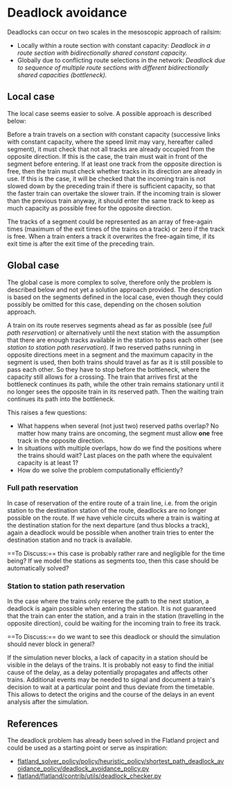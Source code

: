 # Deadlock avoidance

Deadlocks can occur on two scales in the mesoscopic approach of railsim:

- Locally within a route section with constant capacity: *Deadlock in a route section with bidirectionally shared
  constant capacity.*
- Globally due to conflicting route selections in the network: *Deadlock due to sequence of multiple route sections with
  different bidirectionally shared capacities (bottleneck).*

## Local case

The local case seems easier to solve. A possible approach is described below:

Before a train travels on a section with constant capacity (successive links with constant capacity, where the speed
limit may vary, hereafter called segment), it must check that not all tracks are already occupied from the opposite
direction. If this is the case, the train must wait in front of the segment before entering. If at least one track from
the opposite direction is free, then the train must check whether tracks in its direction are already in use. If this is
the case, it will be checked that the incoming train is not slowed down by the preceding train if there is sufficient
capacity, so that the faster train can overtake the slower train. If the incoming train is slower than the previous
train anyway, it should enter the same track to keep as much capacity as possible free for the opposite direction.

The tracks of a segment could be represented as an array of free-again times (maximum of the exit times of the trains on
a track) or zero if the track is free. When a train enters a track it overwrites the free-again time, if its exit time
is after the exit time of the preceding train.

## Global case

The global case is more complex to solve, therefore only the problem is described below and not yet a solution approach
provided. The description is based on the segments defined in the local case, even though they could possibly be omitted
for this case, depending on the chosen solution approach.

A train on its route reserves segments ahead as far as possible (see *full path reservation*) or alternatively until the
next station with the assumption that there are enough tracks available in the station to pass each other (see *station
to station path reservation*).
If two reserved paths running in opposite directions meet in a segment and the maximum capacity in the segment is used,
then both trains should travel as far as it is still possible to pass each other. So they have to stop before the
bottleneck, where the capacity still allows for a crossing. The train that arrives first at the bottleneck continues its
path, while the other train remains stationary until it no longer sees the opposite train in its reserved path. Then
the waiting train continues its path into the bottleneck.

This raises a few questions:

- What happens when several (not just two) reserved paths overlap? No matter how many trains are oncoming, the segment
  must allow **one** free track in the opposite direction.
- In situations with multiple overlaps, how do we find the positions where the trains should wait? Last places on the
  path where the equivalent capacity is at least 1?
- How do we solve the problem computationally efficiently?

### Full path reservation

In case of reservation of the entire route of a train line, i.e. from the origin station to the destination station of
the route, deadlocks are no longer possible on the route. If we have vehicle circuits where a train is waiting at the
destination station for the next departure (and thus blocks a track), again a deadlock would be possible when another
train tries to enter the destination station and no track is available.

==To Discuss:== this case is probably rather rare and negligible for the time being? If we model the stations as
segments too, then this case should be automatically solved?

### Station to station path reservation

In the case where the trains only reserve the path to the next station, a deadlock is again possible when entering the
station. It is not guaranteed that the train can enter the station, and a train in the station (travelling in the
opposite direction), could be waiting for the incoming train to free its track.

==To Discuss:== do we want to see this deadlock or should the simulation should never block in general?

If the simulation never blocks, a lack of capacity in a station should be visible in the delays of the trains. It is
probably not easy to find the initial cause of the delay, as a delay potentially propagates and affects other trains.
Additional events may be needed to signal and document a train's decision to wait at a particular point and thus deviate
from the timetable. This allows to detect the origins and the course of the delays in an event analysis after the
simulation.

## References

The deadlock problem has already been solved in the Flatland project and could be used as a starting point or serve as
inspiration:

- [flatland_solver_policy/policy/heuristic_policy/shortest_path_deadlock_avoidance_policy/deadlock_avoidance_policy.py](https://github.com/aiAdrian/flatland_solver_policy/blob/main/policy/heuristic_policy/shortest_path_deadlock_avoidance_policy/deadlock_avoidance_policy.py)
- [flatland/flatland/contrib/utils/deadlock_checker.py](https://gitlab.aicrowd.com/flatland/flatland/-/blob/master/flatland/contrib/utils/deadlock_checker.py)

